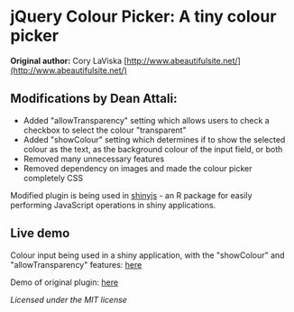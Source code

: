 # jQuery Colour Picker: A tiny colour picker

**Original author:** Cory LaViska [http://www.abeautifulsite.net/](http://www.abeautifulsite.net/)

## Modifications by Dean Attali:  

- Added "allowTransparency" setting which allows users to check a checkbox to select the colour "transparent"
- Added "showColour" setting which determines if to show the selected colour as the text, as the background colour of the input field, or both
- Removed many unnecessary features 
- Removed dependency on images and made the colour picker completely CSS

Modified plugin is being used in [shinyjs](https://github.com/daattali/shinyjs/) - an R package for easily performing JavaScript operations in shiny applications.

## Live demo

Colour input being used in a shiny application, with the "showColour" and "allowTransparency" features: [here](http://daattali.com/shiny/colourInput/)

Demo of original plugin: [here](http://labs.abeautifulsite.net/jquery-minicolors/)

_Licensed under the MIT license_
